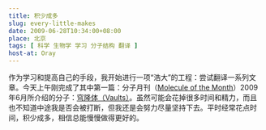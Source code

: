 ```yaml
---
title: 积少成多
slug: every-little-makes
date: 2009-06-28T10:34:00+08:00
place: 北京
tags: [ 科学 生物学 学习 分子结构 翻译 ]
host-at: Oray
---
```

作为学习和提高自己的手段，我开始进行一项“浩大”的工程：尝试翻译一系列文章。今天上午刚完成了其中第一篇：分子月刊（[Molecule of the Month]）2009年6月所介绍的分子：[穹隆体（Vaults）]。虽然可能会花掉很多时间和精力，而且也不知道中途我是否会被打断，但我还是会努力尽量坚持下去。平时经常花点时间，积少成多，相信总能慢慢做得更好的。

[Molecule of the Month]: http://www.rcsb.org/pdb/static.do?p=education_discussion/molecule_of_the_month/
[穹隆体（Vaults）]: http://yanll.vicp.net/blog/projects/translations/molecule-of-the-month-zh/2009-06-vaults/
